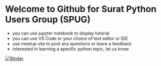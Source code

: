 # Welcome to Github for Surat Python Users Group (SPUG)
- you can use jupyter notebook to display tutorial 
- you can use VS Code or your choice of text editor or IDE
- use meetup site to post any questions or leave a feedback
- interested in learning a specific python topic, let us know

[![Binder](https://mybinder.org/badge_logo.svg)](https://mybinder.org/v2/gh/suratpug/spug/master)